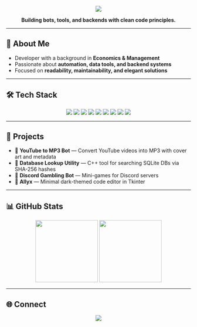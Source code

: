 <p align="center">
  <img src="https://capsule-render.vercel.app/api?type=rect&color=3A2E4D&height=120&section=header&text=Malik%20Alasgar&fontColor=ffffff&fontSize=50&animation=fadeIn&fontAlignY=55" />
</p>

<p align="center">
  <b>Building bots, tools, and backends with clean code principles.</b>
</p>

---

## 👾 About Me
- Developer with a background in **Economics & Management**  
- Passionate about **automation, data tools, and backend systems**  
- Focused on **readability, maintainability, and elegant solutions**

---

## 🛠 Tech Stack

<p align="center">
  <img src="https://img.shields.io/badge/Python-3A2E4D?style=for-the-badge&logo=python&logoColor=white" />
  <img src="https://img.shields.io/badge/C++-2B1A3D?style=for-the-badge&logo=cplusplus&logoColor=white" />
  <img src="https://img.shields.io/badge/JavaScript-3A2E4D?style=for-the-badge&logo=javascript&logoColor=F7DF1E" />
  <img src="https://img.shields.io/badge/HTML5-2B1A3D?style=for-the-badge&logo=html5&logoColor=E34F26" />
  <img src="https://img.shields.io/badge/CSS3-3A2E4D?style=for-the-badge&logo=css3&logoColor=1572B6" />
  <img src="https://img.shields.io/badge/Unreal%20Engine-2B1A3D?style=for-the-badge&logo=unrealengine&logoColor=white" />
  <img src="https://img.shields.io/badge/Blender-3A2E4D?style=for-the-badge&logo=blender&logoColor=F5792A" />
  <img src="https://img.shields.io/badge/OSINT-2D2D2D?style=for-the-badge&logo=protonvpn&logoColor=9D4EDD" />
  <img src="https://img.shields.io/badge/SQLite-2D2D2D?style=for-the-badge&logo=sqlite&logoColor=9D4EDD" />
</p>

---

## 🚀 Projects
- 🎵 **YouTube to MP3 Bot** — Convert YouTube videos into MP3 with cover art and metadata  
- 📂 **Database Lookup Utility** — C++ tool for searching SQLite DBs via SHA-256 hashes  
- 🎲 **Discord Gambling Bot** — Mini-games for Discord servers  
- 📝 **Allyx** — Minimal dark-themed code editor in Tkinter  

---

## 📊 GitHub Stats

<p align="center">
  <img src="https://github-readme-stats.vercel.app/api?username=alas-m&show_icons=true&theme=tokyonight&hide_border=true&bg_color=0D0A14&title_color=9D4EDD&icon_color=7B2CBF" height="170" />
  <img src="https://github-readme-stats.vercel.app/api/top-langs/?username=alas-m&layout=compact&theme=tokyonight&hide_border=true&bg_color=0D0A14&title_color=9D4EDD" height="170" />
</p>

---

## 🌐 Connect
<p align="center">
  <a href="https://www.linkedin.com/in/malik-alasgar-630ba6367">
    <img src="https://img.shields.io/badge/LinkedIn-3A2E4D?style=for-the-badge&logo=linkedin&logoColor=white" />
  </a>
</p>
